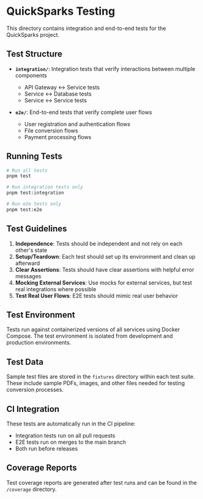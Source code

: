 # QuickSparks Testing

This directory contains integration and end-to-end tests for the QuickSparks project.

## Test Structure

- **`integration/`**: Integration tests that verify interactions between multiple components
  - API Gateway <-> Service tests
  - Service <-> Database tests
  - Service <-> Service tests

- **`e2e/`**: End-to-end tests that verify complete user flows
  - User registration and authentication flows
  - File conversion flows
  - Payment processing flows

## Running Tests

```bash
# Run all tests
pnpm test

# Run integration tests only
pnpm test:integration

# Run e2e tests only
pnpm test:e2e
```

## Test Guidelines

1. **Independence**: Tests should be independent and not rely on each other's state
2. **Setup/Teardown**: Each test should set up its environment and clean up afterward
3. **Clear Assertions**: Tests should have clear assertions with helpful error messages
4. **Mocking External Services**: Use mocks for external services, but test real integrations where possible
5. **Test Real User Flows**: E2E tests should mimic real user behavior

## Test Environment

Tests run against containerized versions of all services using Docker Compose. The test environment is isolated from development and production environments.

## Test Data

Sample test files are stored in the `fixtures` directory within each test suite. These include sample PDFs, images, and other files needed for testing conversion processes.

## CI Integration

These tests are automatically run in the CI pipeline:
- Integration tests run on all pull requests
- E2E tests run on merges to the main branch
- Both run before releases

## Coverage Reports

Test coverage reports are generated after test runs and can be found in the `/coverage` directory.